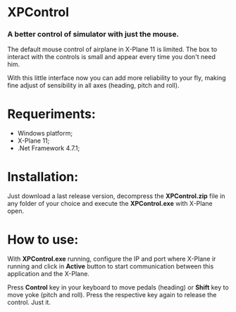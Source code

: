# XPControl

### A better control of simulator with just the mouse.

The default mouse control of airplane in X-Plane 11 is limited. The box to interact with the controls is small and appear every time you don't need him.

With this little interface now you can add more reliability to your fly, making fine adjust of sensibility in all axes (heading, pitch and roll).

# Requeriments:

- Windows platform;
- X-Plane 11;
- .Net Framework 4.7.1;

# Installation:

Just download a last release version, decompress the **XPControl.zip** file in any folder of your choice and execute the **XPControl.exe** with X-Plane open.

# How to use:

With **XPControl.exe** running, configure the IP and port where X-Plane ir running and click in **Active** button to start communication between this application and the X-Plane.

Press **Control** key in your keyboard to move pedals (heading) or **Shift** key to move yoke (pitch and roll). Press the respective key again to release the control. Just it.
